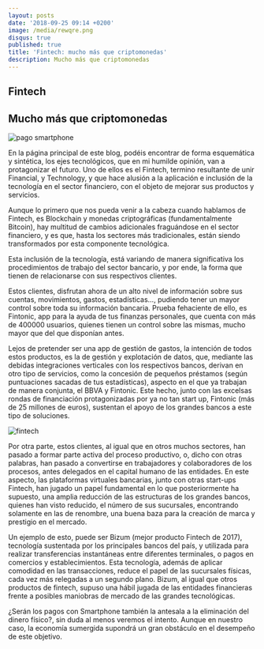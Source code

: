 ```yaml
---
layout: posts
date: '2018-09-25 09:14 +0200'
image: /media/rewqre.png
disqus: true
published: true
title: 'Fintech: mucho más que criptomonedas'
description: Mucho más que criptomonedas
---
```

## Fintech

## Mucho más que criptomonedas

![pago smartphone]({{site.baseurl}}/media/rewqre.png)

En la página principal de este blog, podéis encontrar de forma esquemática y sintética, los ejes tecnológicos, que en mi humilde opinión, van a protagonizar el futuro. 
Uno de ellos es el Fintech, termino resultante de unir Financial, y Technology, y que hace alusión a la aplicación e inclusión de la tecnología en el sector financiero, con el objeto de mejorar sus productos y servicios.

Aunque lo primero que nos pueda venir a la cabeza cuando hablamos de Fintech, es Blockchain y monedas criptográficas (fundamentalmente Bitcoin), hay multitud de cambios adicionales fraguándose en el sector financiero, y es que, hasta los sectores más tradicionales, están siendo transformados por esta componente tecnológica.

Esta inclusión de la tecnología, está variando de manera significativa los procedimientos de trabajo del sector bancario, y por ende, la forma que tienen de relacionarse con sus respectivos clientes.

Estos clientes, disfrutan ahora de un alto nivel de información sobre sus cuentas, movimientos, gastos, estadísticas…, pudiendo tener un mayor control sobre toda su información bancaria. Prueba fehaciente de ello, es Fintonic, app para la ayuda de tus finanzas personales, que cuenta con más de 400000 usuarios, quienes tienen un control sobre las mismas, mucho mayor que del que disponían antes.

Lejos de pretender ser una app de gestión de gastos, la intención de todos estos productos, es la de gestión y explotación de datos, que, mediante las debidas integraciones verticales con los respectivos bancos, derivan en otro tipo de servicios, como la concesión de pequeños préstamos (según puntuaciones sacadas de tus estadísticas), aspecto en el que ya trabajan de manera conjunta, el BBVA y Fintonic.
Este hecho, junto con las excelsas rondas de financiación protagonizadas por ya no tan start up, Fintonic (más de 25 millones de euros), sustentan el apoyo de los grandes bancos a este tipo de soluciones.

![fintech]({{site.baseurl}}/media/dadsf.png)

Por otra parte, estos clientes, al igual que en otros muchos sectores, han pasado a formar parte activa del proceso productivo, o, dicho con otras palabras, han pasado a convertirse en trabajadores y colaboradores de los procesos, antes delegados en el capital humano de las entidades.
En este aspecto, las plataformas virtuales bancarias, junto con otras start-ups Fintech, han jugado un papel fundamental en lo que posteriormente ha supuesto, una amplia reducción de las estructuras de los grandes bancos, quienes han visto reducido, el número de sus sucursales, encontrando solamente en las de renombre, una buena baza para la creación de marca y prestigio en el mercado.

Un ejemplo de esto, puede ser Bizum (mejor producto Fintech de 2017), tecnología sustentada por los principales bancos del país, y utilizada para realizar transferencias instantáneas entre diferentes terminales, o pagos en comercios y establecimientos. Esta tecnología, además de aplicar comodidad en las transacciones, reduce el papel de las sucursales físicas, cada vez más relegadas a un segundo plano. 
Bizum, al igual que otros productos de fintech, supuso una hábil jugada de las entidades financieras frente a posibles maniobras de mercado de las grandes tecnológicas.

¿Serán los pagos con Smartphone también la antesala a la eliminación del dinero físico?, sin duda al menos veremos el intento. Aunque en nuestro caso, la economía sumergida supondrá un gran obstáculo en el desempeño de este objetivo.

